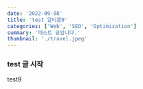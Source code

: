 ```yaml
---
date: '2022-09-08'
title: 'test 알티클9'
categories: ['Web', 'SEO', 'Optimization']
summary: '테스트 글입니다.'
thumbnail: './travel.jpeg'
---
```


### test 글 시작

test9

